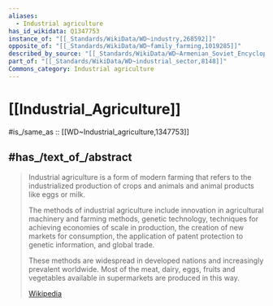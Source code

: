 ```yaml
---
aliases:
  - Industrial agriculture
has_id_wikidata: Q1347753
instance_of: "[[_Standards/WikiData/WD~industry,268592]]"
opposite_of: "[[_Standards/WikiData/WD~family_farming,1019285]]"
described_by_source: "[[_Standards/WikiData/WD~Armenian_Soviet_Encyclopedia,_vol._6,124737633]]"
part_of: "[[_Standards/WikiData/WD~industrial_sector,8148]]"
Commons_category: Industrial agriculture
---
```


# [[Industrial_Agriculture]] 

#is_/same_as :: [[WD~Industrial_agriculture,1347753]] 

## #has_/text_of_/abstract 

> Industrial agriculture is a form of modern farming that refers to 
> the industrialized production of crops and animals and animal products like eggs or milk. 
> 
> The methods of industrial agriculture include innovation in agricultural machinery 
> and farming methods, genetic technology, 
> techniques for achieving economies of scale in production, 
> the creation of new markets for consumption, 
> the application of patent protection to genetic information, and global trade. 
> 
> These methods are widespread in developed nations and increasingly prevalent worldwide. 
> Most of the meat, dairy, eggs, fruits and vegetables available in supermarkets are produced in this way.
>
> [Wikipedia](https://en.wikipedia.org/wiki/Industrial%20agriculture) 

